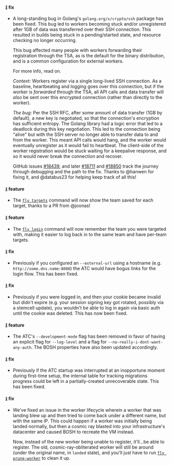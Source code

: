 #### <sub><sup><a name="v270-note-1" href="#v270-note-1">:link:</a></sup></sub> fix

* A long-standing bug in Golang's `golang.org/x/crypto/ssh` package has been fixed. This bug led to workers becoming stuck and/or unregistered after 1GB of data was transferred over their SSH connection. This resulted in builds being stuck in a pending/started state, and resource checking no longer occurring.
  
  This bug affected many people with workers forwarding their registration through the TSA, as is the default for the binary distribution, and is a common configuration for external workers.
  
  For more info, read on.
  
  *Context:* Workers register via a single long-lived SSH connection. As a baseline, heartbeating and logging goes over this connection, but if the worker is *forwarded* through the TSA, all API calls and data transfer will *also* be sent over this encrypted connection (rather than directly to the worker).
  
  *The bug:* Per the SSH RFC, after some amount of data transfer (1GB by default), a new key is negotiated, so that the connection's encryption has sufficient entropy. The Golang library had a logic error that led to a deadlock during this key negotiation. This led to the connection being "alive" but with the SSH server no longer able to transfer data to and from the worker. This meant API calls would hang, and the worker would eventually unregister as it would fail to heartbeat. The client-side of the worker registration would be stuck waiting for a keepalive response, and so it would never break the connection and recover.
  
  GitHub issues [#18439](https://github.com/golang/go/issues/18439), and later [#18711](https://github.com/golang/go/issues/18711) and [#18850](https://github.com/golang/go/issues/18850) track the journey through debugging and the path to the fix. Thanks to @hanwen for fixing it, and @databus23 for helping keep track of all this!
  
  
#### <sub><sup><a name="v270-note-2" href="#v270-note-2">:link:</a></sup></sub> feature

* The [`fly targets`](https://concourse-ci.org/fly.html#fly-targets) command will now show the team saved for each target, thanks to a PR from @joonas!
  
  
#### <sub><sup><a name="v270-note-3" href="#v270-note-3">:link:</a></sup></sub> feature

* The [`fly login`](https://concourse-ci.org/fly.html#fly-login) command will now remember the team you were targeted with, making it easier to log back in to the same team and have per-team targets.
  
  
#### <sub><sup><a name="v270-note-4" href="#v270-note-4">:link:</a></sup></sub> fix

* Previously if you configured an `--external-url` using a hostname (e.g. `http://some.dns.name:8080`) the ATC would have bogus links for the login flow. This has been fixed.
  
  
#### <sub><sup><a name="v270-note-5" href="#v270-note-5">:link:</a></sup></sub> fix

* Previously if you were logged in, and then your cookie became invalid but didn't expire (e.g. your session signing key got rotated, possibly via a stemcell update), you wouldn't be able to log in again via basic auth until the cookie was deleted. This has now been fixed.
  
  
#### <sub><sup><a name="v270-note-6" href="#v270-note-6">:link:</a></sup></sub> feature

* The ATC's `--development-mode` flag has been removed in favor of having an explicit flag for `--log-level` and a flag for `--no-really-i-dont-want-any-auth`. The BOSH properties have also been updated accordingly.
  
  
#### <sub><sup><a name="v270-note-7" href="#v270-note-7">:link:</a></sup></sub> fix

* Previously if the ATC startup was interrupted at an inopportune moment during first-time setup, the internal table for tracking migrations progress could be left in a partially-created unrecoverable state. This has been fixed.
  
  
#### <sub><sup><a name="v270-note-8" href="#v270-note-8">:link:</a></sup></sub> fix

* We've fixed an issue in the worker lifecycle wherein a worker that was landing blew up and then tried to come back under a different name, but with the same IP. This could happen if a worker was initially being landed normally, but then a cosmic ray blasted into your infrastructure's datacenter and caused BOSH to recreate the VM instead.
  
  Now, instead of the new worker being unable to register, it'll...be able to register. The old, cosmic-ray-obliterated worker will still be around (under the original name, in `landed` state), and you'll just have to run [`fly prune-worker`](https://concourse-ci.org/administration.html#fly-prune-worker) to clean it up.
  
  
